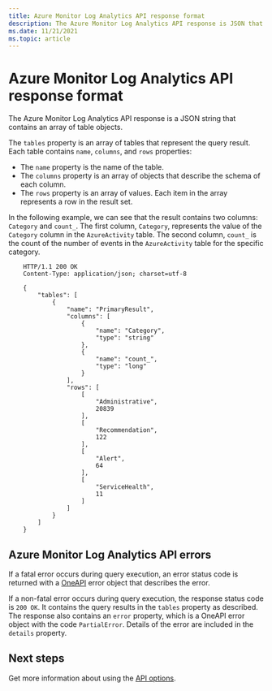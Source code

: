 ```yaml
---
title: Azure Monitor Log Analytics API response format
description: The Azure Monitor Log Analytics API response is JSON that contains an array of 
ms.date: 11/21/2021
ms.topic: article
---
```

# Azure Monitor Log Analytics API response format

The Azure Monitor Log Analytics API response is a JSON string that contains an array of table objects.

The `tables` property is an array of tables that represent the query result. Each table contains `name`, `columns`, and `rows` properties:

 - The `name` property is the name of the table.
 - The `columns` property is an array of objects that describe the schema of each column.
 - The `rows` property is an array of values. Each item in the array represents a row in the result set.

In the following example, we can see that the result contains two columns: `Category` and `count_`. The first column, `Category`, represents the value of the `Category` column in the `AzureActivity` table. The second column, `count_` is the count of the number of events in the `AzureActivity` table for the specific category.

```
    HTTP/1.1 200 OK
    Content-Type: application/json; charset=utf-8
    
    {
        "tables": [
            {
                "name": "PrimaryResult",
                "columns": [
                    {
                        "name": "Category",
                        "type": "string"
                    },
                    {
                        "name": "count_",
                        "type": "long"
                    }
                ],
                "rows": [
                    [
                        "Administrative",
                        20839
                    ],
                    [
                        "Recommendation",
                        122
                    ],
                    [
                        "Alert",
                        64
                    ],
                    [
                        "ServiceHealth",
                        11
                    ]
                ]
            }
        ]
    }
```

## Azure Monitor Log Analytics API errors

If a fatal error occurs during query execution, an error status code is returned with a [OneAPI](https://github.com/Microsoft/api-guidelines/blob/vNext/Guidelines.md#errorresponse--object) error object that describes the error.

If a non-fatal error occurs during query execution, the response status code is `200 OK`. It contains the query results in the `tables` property as described. The response also contains an `error` property, which is a OneAPI error object with the code `PartialError`. Details of the error are included in the `details` property.

## Next steps

Get more information about using the [API options](batch-queries.md).
